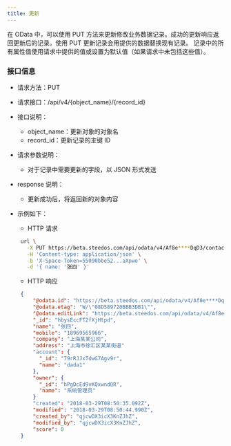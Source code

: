 ```yaml
---
title: 更新
---
```


在 OData 中，可以使用 PUT 方法来更新修改业务数据记录。成功的更新响应返回更新后的记录。使用 PUT 更新记录会用提供的数据替换现有记录。 记录中的所有属性值使用请求中提供的值或设置为默认值（如果请求中未包括这些值）。

### 接口信息

- 请求方法：PUT

- 请求接口：/api/v4/{object_name}/{record_id}

- 接口说明：

  - object_name：更新对象的对象名
  - record_id：更新记录的主键 ID

- 请求参数说明：

  - 对于记录中需要更新的字段，以 JSON 形式发送

- response 说明：

  - 更新成功后，将返回新的对象内容

- 示例如下：

  - HTTP 请求

  ```bash
   url \
     -X PUT https://beta.steedos.com/api/odata/v4/Af8e****DqD3/contacts/hbysEccFT2fXjHtpd \
     -H 'Content-type: application/json' \
     -b 'X-Space-Token=55090bbe52...aXpwo' \
     -d '{ name: '张四' }'
  ```

  - HTTP 响应

  ```json
   {
       "@odata.id": "https://beta.steedos.com/api/odata/v4/Af8e****DqD3/contacts('hbysEccFT2fXjHtpd')",
       "@odata.etag": "W/\"08D589720BBB3DB1\"",
       "@odata.editLink": "https://beta.steedos.com/api/odata/v4/Af8e****DqD3/contacts('hbysEccFT2fXjHtpd')",
       "_id": "hbysEccFT2fXjHtpd",
       "name": "张四",
       "mobile": "18969565966",
       "company": "上海某某公司",
       "address": "上海市徐汇区某某街道"
       "account": {
         "_id": "79rRJJxTdwG7Agv9r",
         "name": "dada1"
       },
       "owner": {
         "_id": "hPgDcEd9vKQxwndQR",
         "name": "系统管理员"
       }
       "created": "2018-03-29T08:50:35.092Z",
       "modified": "2018-03-29T08:50:44.990Z",
       "created_by": "qjcwDX3icX3KnZJhZ",
       "modified_by": "qjcwDX3icX3KnZJhZ",
       "score": 0
   }
  ```
